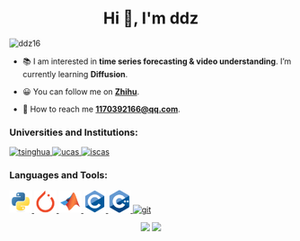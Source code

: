 <h1 align="center">Hi 👋, I'm ddz</h1>

<p align="left"> <img src="https://komarev.com/ghpvc/?username=ddz16&label=Profile%20views&color=0e75b6&style=flat" alt="ddz16" /> </p>

- 📚 I am interested in **time series forecasting & video understanding**. I’m currently learning **Diffusion**.

- 😀 You can follow me on [**Zhihu**](https://www.zhihu.com/people/ddz-73).

- 📧 How to reach me **1170392166@qq.com**.


<h3 align="left">Universities and Institutions:</h3>
<p align="left"> 
   <a href="https://www.tsinghua.edu.cn/" target="_blank" rel="noreferrer"> <img src="https://bkimg.cdn.bcebos.com/pic/63d0f703918fa0ec08faacc53fde4eee3d6d54fb6deb" alt="tsinghua" width="80" height="80"/> </a> 
   <a href="https://www.ucas.ac.cn/" target="_blank" rel="noreferrer"> <img src="https://bkimg.cdn.bcebos.com/pic/0df3d7ca7bcb0a46162bebcb6163f6246b60af33" alt="ucas" width="80" height="80"/> </a> 
   <a href="http://www.iscas.ac.cn/" target="_blank" rel="noreferrer"> <img src="https://bkimg.cdn.bcebos.com/pic/0bd162d9f2d3572c74c412de8d13632762d0c38a" alt="iscas" width="80" height="80"/> </a> 
</p>


<h3 align="left">Languages and Tools:</h3>
<p align="left"> <a href="https://www.python.org" target="_blank" rel="noreferrer"> <img src="https://raw.githubusercontent.com/devicons/devicon/master/icons/python/python-original.svg" alt="python" width="40" height="40"/> </a> <a href="https://pytorch.org/" target="_blank" rel="noreferrer"> <img src="https://raw.githubusercontent.com/devicons/devicon/master/icons/pytorch/pytorch-original.svg" alt="pytorch" width="40" height="40"/> </a> <a href="https://www.mathworks.com/" target="_blank" rel="noreferrer"> <img src="https://raw.githubusercontent.com/devicons/devicon/master/icons/matlab/matlab-original.svg" alt="matlab" width="40" height="40"/> </a> <a href="https://www.cprogramming.com/" target="_blank" rel="noreferrer"> <img src="https://raw.githubusercontent.com/devicons/devicon/master/icons/c/c-original.svg" alt="c" width="40" height="40"/> </a> <a href="https://www.w3schools.com/cpp/" target="_blank" rel="noreferrer"> <img src="https://raw.githubusercontent.com/devicons/devicon/master/icons/cplusplus/cplusplus-original.svg" alt="cplusplus" width="40" height="40"/> </a> <a href="https://git-scm.com/" target="_blank" rel="noreferrer"> <img src="https://www.vectorlogo.zone/logos/git-scm/git-scm-icon.svg" alt="git" width="40" height="40"/> </a> </p>


<p align="center">
   <img width="48%" src="https://readme-stats.jonas-bernard.dev/api?username=ddz16&show_icons=true&theme=tokyonight" />
   <img width="48%" src="https://github-readme-streak-stats.herokuapp.com/?user=ddz16&theme=tokyonight" />
</p>
